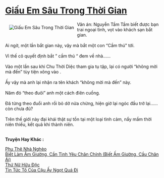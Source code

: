 <a href="https://utruyen.com/giau-em-sau-trong-thoi-gian/25401/" title="Giấu Em Sâu Trong Thời Gian"><h1>Giấu Em Sâu Trong Thời Gian</h1></a><div style="display:table"><img align="right" style="float: left; padding: 10px;" src="https://utruyen.com/images/story/200x260/giau-em-sau-trong-thoi-gian.jpg" alt="Giấu Em Sâu Trong Thời Gian">Văn án: Nguyễn Tầm Tầm biết được bạn trai ngoại tình, vọt vào khách sạn bắt gian. <br><br>Ai ngờ, một lần bắt gian này, vậy mà bắt một con “Cầm thú" tới. <br><br>Vì thế cô quyết định bắt ” cầm thú “ đem về nhà…… <br><br>Vào một lần sau khi Chu Thời Diệc tham gia tụ tập, lại có người “không mời mà đến” tùy tiện xông vào . <br><br>Ấy vậy mà anh lại nhận ra tên khách “không mời mà đến” này. <br><br>Năm đó “theo đuôi” anh một cách điên cuồng. <br><br>Đã từng theo đuổi anh rồi bỏ dở nửa chừng, hiện giờ lại ngóc đầu trở lại…… còn chưa đủ? <br><br>Trên thế giới này đại khái thật sự tồn tại một loại tình cảm, nẩy mầm thời niên thiếu, kết quả khi thành niên.</div><p><br><b>Truyện Hay Khác :</b></p><a href="https://utruyen.com/phu-the-nha-ngheo/19065/" alt="Phu Thê Nhà Nghèo">Phu Thê Nhà Nghèo</a><br/><a href="https://github.com/quanluxury/ngontinh_sac/tree/master/truyenhay/19414/" alt="Biết Làm Ấm Giường, Cần Tình Yêu Chân Chính (Biết Ấm Giường, Cầu Chân Ái)">Biết Làm Ấm Giường, Cần Tình Yêu Chân Chính (Biết Ấm Giường, Cầu Chân Ái)</a><br/><a href="https://github.com/quanluxury/truyenhot/tree/master/truyenhay/10154/" alt="Thứ Nữ Hữu Độc">Thứ Nữ Hữu Độc</a><br/><a href="https://github.com/quanluxury/dammy/tree/master/truyenhay/25154/" alt="Tin Tức Tố Của Cậu Ấy Ngọt Quá Đi">Tin Tức Tố Của Cậu Ấy Ngọt Quá Đi</a><br/>